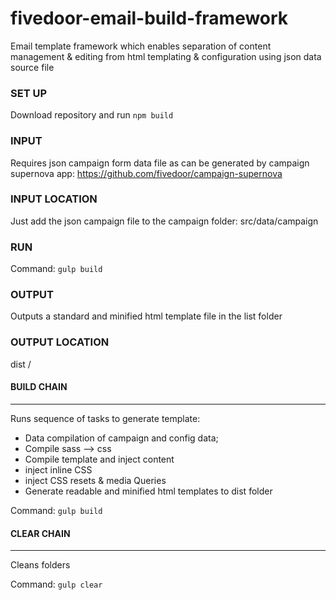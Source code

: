 # fivedoor-email-build-framework

Email template framework which enables separation of content management & editing from html templating & configuration using json data source file

### SET UP
Download repository and run `npm build `

### INPUT
Requires json campaign form data file as can be generated by campaign supernova app:
https://github.com/fivedoor/campaign-supernova

### INPUT LOCATION
Just add the json campaign file to the campaign folder: 
src/data/campaign 

### RUN
Command:  `gulp build`

### OUTPUT
Outputs a standard and minified html template file in the list folder

### OUTPUT LOCATION
dist /




#### BUILD CHAIN
--------------------------------------------------
Runs sequence of tasks to generate template: 
- Data compilation of campaign and config data;
- Compile sass —> css
- Compile template and inject content
- inject inline CSS 
- inject CSS resets  & media Queries
- Generate readable and minified html  templates to dist folder

Command: `gulp build`


#### CLEAR CHAIN
--------------------------------------------------
Cleans folders

Command: `gulp clear`
